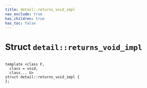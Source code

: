 ```yaml
---
title: detail::returns_void_impl
nav_exclude: true
has_children: true
has_toc: false
---
```


# Struct `detail::returns_void_impl`

<code class="doxybook">
<span>template &lt;class F,</span>
<span>&nbsp;&nbsp;class = void,</span>
<span>&nbsp;&nbsp;class... U&gt;</span>
<span>struct detail::returns&#95;void&#95;impl {</span>
<span>};</span>
</code>

